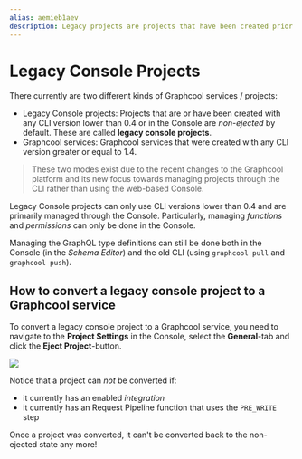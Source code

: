 ```yaml
---
alias: aemieb1aev
description: Legacy projects are projects that have been created prior to CLI version 0.4 and have some special characteristics.
---
```


# Legacy Console Projects

There currently are two different kinds of Graphcool services / projects:

- Legacy Console projects: Projects that are or have been created with any CLI version lower than 0.4 or in the Console are _non-ejected_ by default. These are called **legacy console projects**.
- Graphcool services: Graphcool services that were created with any CLI version greater or equal to 1.4. 

> These two modes exist due to the recent changes to the Graphcool platform and its new focus towards managing projects through the CLI rather than using the web-based Console. 

Legacy Console projects can only use CLI versions lower than 0.4 and are primarily managed through the Console. Particularly, managing _functions_ and _permissions_ can only be done in the Console.

Managing the GraphQL type definitions can still be done both in the Console (in the _Schema Editor_) and the old CLI (using `graphcool pull` and `graphcool push`).

## How to convert a legacy console project to a Graphcool service

To convert a legacy console project to a Graphcool service, you need to navigate to the **Project Settings** in the Console, select the **General**-tab and click the **Eject Project**-button. 

![](https://imgur.com/R9yNznK.png)

Notice that a project can _not_ be converted if:

- it currently has an enabled _integration_
- it currently has an Request Pipeline function that uses the `PRE_WRITE` step 

<InfoBox type=warning>

Once a project was converted, it can't be converted back to the non-ejected state any more!

</InfoBox>

